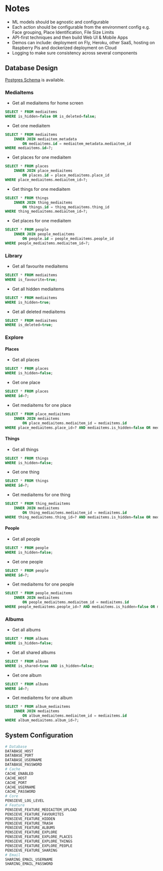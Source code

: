 # Notes

- ML models should be agnostic and configurable
- Each action should be configurable from the environment config e.g. Face grouping, Place Identification, File Size Limits
- API-first techniques and then build Web UI & Mobile Apps
- Demos can include: deployment on Fly, Heroku, other SaaS, hosting on Raspberry Pis and dockerized deployment on Cloud
- Logging to make sure consistency across several components

## Database Design

[Postgres Schema](assets/schema.sql) is available.

### MediaItems
- Get all mediaitems for home screen
```sql
SELECT * FROM mediaitems 
WHERE is_hidden=false OR is_deleted=false;
```
- Get one mediaitem
```sql
SELECT * FROM mediaitems 
    INNER JOIN mediaitem_metadata 
        ON mediaitems.id = mediaitem_metadata.mediaitem_id
WHERE mediaitems.id=?;
```
- Get places for one mediaitem
```sql
SELECT * FROM places 
    INNER JOIN place_mediaitems
        ON places.id = place_mediaitems.place_id
WHERE place_mediaitems.mediaitem_id=?;
```
- Get things for one mediaitem
```sql
SELECT * FROM things 
    INNER JOIN thing_mediaitems
        ON things.id = thing_mediaitems.thing_id
WHERE thing_mediaitems.mediaitem_id=?;
```
- Get places for one mediaitem
```sql
SELECT * FROM people 
    INNER JOIN people_mediaitems
        ON people.id = people_mediaitems.people_id
WHERE people_mediaitems.mediaitem_id=?;
```

### Library 
- Get all favourite mediaitems
```sql
SELECT * FROM mediaitems 
WHERE is_favourite=true;
```
- Get all hidden mediaitems
```sql
SELECT * FROM mediaitems 
WHERE is_hidden=true;
```
- Get all deleted mediaitems
```sql
SELECT * FROM mediaitems 
WHERE is_deleted=true;
```

### Explore

#### Places
- Get all places
```sql
SELECT * FROM places
WHERE is_hidden=false;
```
- Get one place
```sql
SELECT * FROM places
WHERE id=?;
```
- Get mediaitems for one place
```sql
SELECT * FROM place_mediaitems 
    INNER JOIN mediaitems 
        ON place_mediaitems.mediaitem_id = mediaitems.id
WHERE place_mediaitems.place_id=? AND mediaitems.is_hidden=false OR mediaitems.is_deleted=false;
```

#### Things
- Get all things
```sql
SELECT * FROM things
WHERE is_hidden=false;
```
- Get one thing
```sql
SELECT * FROM things
WHERE id=?;
```
- Get mediaitems for one thing
```sql
SELECT * FROM thing_mediaitems 
    INNER JOIN mediaitems 
        ON thing_mediaitems.mediaitem_id = mediaitems.id
WHERE thing_mediaitems.thing_id=? AND mediaitems.is_hidden=false OR mediaitems.is_deleted=false;
```

#### People
- Get all people
```sql
SELECT * FROM people
WHERE is_hidden=false;
```
- Get one people
```sql
SELECT * FROM people
WHERE id=?;
```
- Get mediaitems for one people
```sql
SELECT * FROM people_mediaitems 
    INNER JOIN mediaitems 
        ON people_mediaitems.mediaitem_id = mediaitems.id
WHERE people_mediaitems.people_id=? AND mediaitems.is_hidden=false OR mediaitems.is_deleted=false;
```

### Albums
- Get all albums
```sql
SELECT * FROM albums
WHERE is_hidden=false;
```
- Get all shared albums
```sql
SELECT * FROM albums
WHERE is_shared=true AND is_hidden=false;
```
- Get one album
```sql
SELECT * FROM albums
WHERE id=?;
```
- Get mediaitems for one album
```sql
SELECT * FROM album_mediaitems 
    INNER JOIN mediaitems 
        ON album_mediaitems.mediaitem_id = mediaitems.id
WHERE album_mediaitems.album_id=?;
```

## System Configuration
```bash
# Database
DATABASE_HOST
DATABASE_PORT
DATABASE_USERNAME
DATABASE_PASSWORD
# Cache
CACHE_ENABLED
CACHE_HOST
CACHE_PORT
CACHE_USERNAME
CACHE_PASSWORD
# Core
PENSIEVE_LOG_LEVEL
# Feature
PENSIEVE_FEATURE_MEDIAITEM_UPLOAD
PENSIEVE_FEATURE_FAVOURITES
PENSIEVE_FEATURE_HIDDEN
PENSIEVE_FEATURE_TRASH
PENSIEVE_FEATURE_ALBUMS
PENSIEVE_FEATURE_EXPLORE
PENSIEVE_FEATURE_EXPLORE_PLACES
PENSIEVE_FEATURE_EXPLORE_THINGS
PENSIEVE_FEATURE_EXPLORE_PEOPLE
PENSIEVE_FEATURE_SHARING
# Email
SHARING_EMAIL_USERNAME
SHARING_EMAIL_PASSWORD
```
